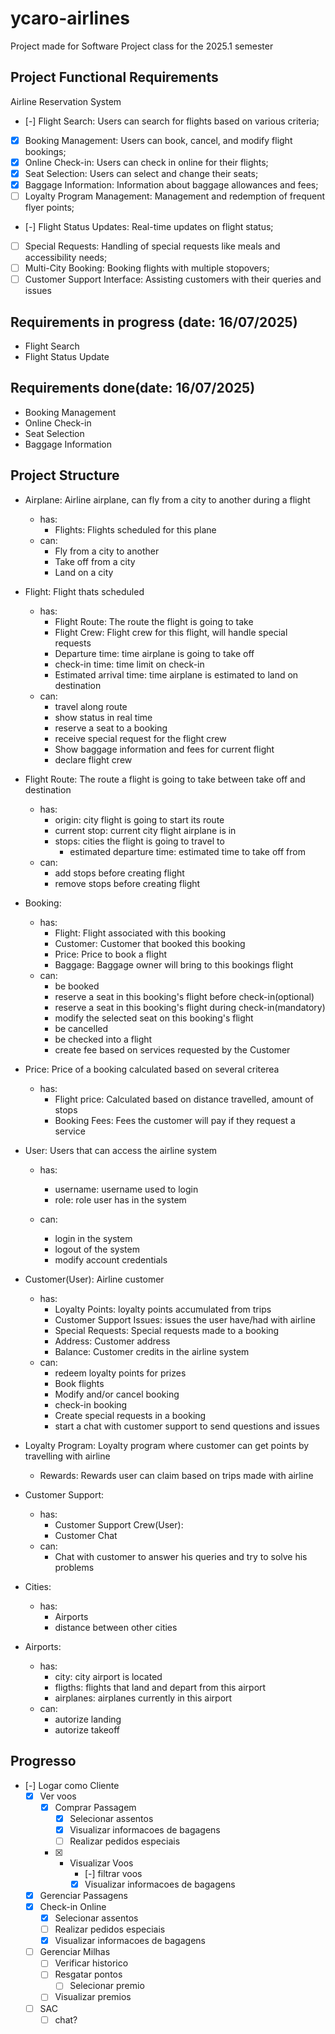 # ycaro-airlines
Project made for Software Project class for the 2025.1 semester

## Project Functional Requirements
Airline Reservation System
- [-]  Flight Search: Users can search for flights based on various criteria;
- [x] Booking Management: Users can book, cancel, and modify flight bookings;
- [x] Online Check-in: Users can check in online for their flights;
- [x] Seat Selection: Users can select and change their seats;
- [x] Baggage Information: Information about baggage allowances and fees;
- [ ] Loyalty Program Management: Management and redemption of frequent flyer points;
- [-] Flight Status Updates: Real-time updates on flight status;
- [ ] Special Requests: Handling of special requests like meals and accessibility needs;
- [ ] Multi-City Booking: Booking flights with multiple stopovers;
- [ ] Customer Support Interface: Assisting customers with their queries and issues

## Requirements in progress (date: 16/07/2025)
- Flight Search
- Flight Status Update

## Requirements done(date: 16/07/2025)
- Booking Management
- Online Check-in
- Seat Selection
- Baggage Information

## Project Structure
- Airplane: Airline airplane, can fly from a city to another during a flight
    - has:
        - Flights: Flights scheduled for this plane
    - can:
        - Fly from a city to another
        - Take off from a city
        - Land on a city

- Flight: Flight thats scheduled
    - has:
        - Flight Route: The route the flight is going to take
        - Flight Crew: Flight crew for this flight, will handle special requests
        - Departure time: time airplane is going to take off
        - check-in time: time limit on check-in
        - Estimated arrival time: time airplane is estimated to land on destination
    - can:
        - travel along route
        - show status in real time
        - reserve a seat to a booking
        - receive special request for the flight crew
        - Show baggage information and fees for current flight
        - declare flight crew

- Flight Route: The route a flight is going to take between take off and destination
    - has:
        - origin: city flight is going to start its route
        - current stop: current city flight airplane is in
        - stops: cities the flight is going to travel to
            - estimated departure time: estimated time to take off from 
    - can:
        - add stops before creating flight
        - remove stops before creating flight

- Booking: 
    - has: 
        - Flight: Flight associated with this booking
        - Customer: Customer that booked this booking
        - Price: Price to book a flight
        - Baggage: Baggage owner will bring to this bookings flight
    - can:
        - be booked
        - reserve a seat in this booking's flight before check-in(optional)
        - reserve a seat in this booking's flight during check-in(mandatory)
        - modify the selected seat on this booking's flight
        - be cancelled
        - be checked into a flight
        - create fee based on services requested by the Customer

- Price: Price of a booking calculated based on several criterea
    - has:
        - Flight price: Calculated based on distance travelled, amount of stops
        - Booking Fees: Fees the customer will pay if they request a service

- User: Users that can access the airline system
    - has:
        - username: username used to login
        - role: role user has in the system

    - can:
        - login in the system
        - logout of the system
        - modify account credentials

- Customer(User): Airline customer
    - has:
        - Loyalty Points: loyalty points accumulated from trips
        - Customer Support Issues: issues the user have/had with airline
        - Special Requests: Special requests made to a booking
        - Address: Customer address
        - Balance: Customer credits in the airline system
    - can:
        - redeem loyalty points for prizes
        - Book flights
        - Modify and/or cancel booking
        - check-in booking
        - Create special requests in a booking
        - start a chat with customer support to send questions and issues

- Loyalty Program: Loyalty program where customer can get points by travelling with airline
    - Rewards: Rewards user can claim based on trips made with airline

- Customer Support: 
    - has:
        - Customer Support Crew(User):
        - Customer Chat
    - can:
        - Chat with customer to answer his queries and try to solve his problems

- Cities:
    - has:
        - Airports
        - distance between other cities

- Airports: 
    - has:
        - city: city airport is located
        - fligths: flights that land and depart from this airport
        - airplanes: airplanes currently in this airport
    - can:
        - autorize landing
        - autorize takeoff

## Progresso
- [-] Logar como Cliente
    - [x] Ver voos
        - [x] Comprar Passagem 
            - [x] Selecionar assentos
            - [x] Visualizar informacoes de bagagens
            - [ ] Realizar pedidos especiais
        - [x] - Visualizar Voos
            - [-] filtrar voos
            - [x] Visualizar informacoes de bagagens
    - [x] Gerenciar Passagens
    - [x] Check-in Online
        - [x] Selecionar assentos
        - [ ] Realizar pedidos especiais
        - [x] Visualizar informacoes de bagagens
    - [ ] Gerenciar Milhas
        - [ ] Verificar historico
        - [ ] Resgatar pontos
            - [ ] Selecionar premio
        - [ ] Visualizar premios
    - [ ] SAC
        - [ ] chat?
